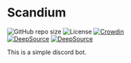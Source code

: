 # Scandium

![GitHub repo size](https://img.shields.io/github/repo-size/momu54/Scandium)
![License](https://img.shields.io/github/license/momu54/Scandium)
[![Crowdin](https://badges.crowdin.net/me-bot/localized.svg)](https://crowdin.com/project/me-bot)  
[![DeepSource](https://deepsource.io/gh/momu54/Scandium.svg/?label=active+issues&show_trend=true&token=BoastLc-a-FrxE-ZCaIraL3N)](https://deepsource.io/gh/momu54/Scandium/?ref=repository-badge)
[![DeepSource](https://deepsource.io/gh/momu54/Scandium.svg/?label=resolved+issues&show_trend=true&token=BoastLc-a-FrxE-ZCaIraL3N)](https://deepsource.io/gh/momu54/Scandium/?ref=repository-badge)

This is a simple discord bot.
